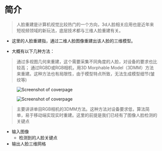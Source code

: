 # 简介

> 人脸重建是计算机视觉比较热门的一个方向，3d人脸相关应用也是近年来短视频领域的新玩法，底层技术都与三维人脸重建有关。

- 这里的人脸重建指，通过二维人脸图像重建出该人脸的三维模型。

- 大概有以下几种方法：

> 通过多视图几何来重建，这个需要采集不同角度的人脸，对设备的要求也比较高； 通过RGBD或RGB相机，用3D Morphable Model（3DMM）方法来重建。这种方法也有局限性，由于模型特点所致，无法生成模型细节(皱纹等)

<figure class="thumbnails">
    <img src="https://blog-1253739411.cos.ap-shanghai.myqcloud.com/static/img/bandicam/scan.jpg" alt="Screenshot of coverpage" title="Cover page">
</figure>

<figure class="thumbnails">
    <img src="https://blog-1253739411.cos.ap-shanghai.myqcloud.com/static/img/bandicam/3ds.jpg" alt="Screenshot of coverpage" title="Cover page">
</figure>



> 主要讲讲单目RGB相机的3DMM方法。这种方法对设备要求低，算法简单，易于移动端实现实时重建。这里的前提是我们已经有了图像人脸检测的关键点

- 输入图像
  - 检测到的人脸关键点
- 输出人脸三维网格





